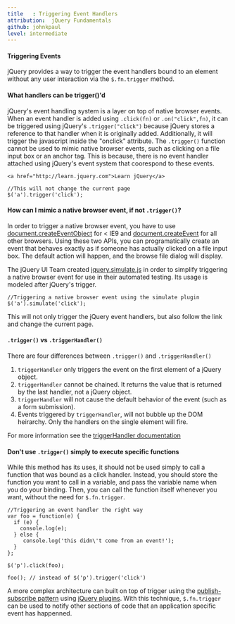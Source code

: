 ```yaml
---
title   : Triggering Event Handlers
attribution:  jQuery Fundamentals
github: johnkpaul
level: intermediate
---
```

#### Triggering Events
jQuery provides a way to trigger the event handlers bound to an element without any user interaction via the `$.fn.trigger` method.

#### What handlers can be trigger()'d

jQuery's event handling system is a layer on top of native browser events.
When an event handler is added using <code>.click(fn)</code> or <code>.on("click",fn)</code>, it can be triggered using jQuery's <code>.trigger("click")</code>
because jQuery stores a reference to that handler when it is originally added. Additionally, it will trigger the javascript inside the "onclick" attribute. The <code>.trigger()</code> function cannot be used to mimic native browser events,
such as clicking on a file input box or an anchor tag. This is because, there is no event handler attached using jQuery's event system that coorespond to these events.

```
<a href="http://learn.jquery.com">Learn jQuery</a>
```

```
//This will not change the current page
$('a').trigger('click');
```

#### How can I mimic a native browser event, if not <code>.trigger()</code>?

In order to trigger a native browser event, you have to use [document.createEventObject](http://msdn.microsoft.com/en-us/library/ie/ms536390(v=vs.85).aspx) for < IE9 and  [document.createEvent](https://developer.mozilla.org/en/DOM/document.createEvent) for all other browsers.
Using these two APIs, you can programatically create an event that behaves exactly as if someone has actually clicked on a file input box. The default action will happen, and the browse file dialog will display.

The jQuery UI Team created [jquery.simulate.js](https://github.com/eduardolundgren/jquery-simulate/blob/master/jquery.simulate.js) in order to simplify triggering a native browser event for use in their automated testing. Its usage is modeled after jQuery's trigger.

```
//Triggering a native browser event using the simulate plugin
$('a').simulate('click');
```

This will not only trigger the jQuery event handlers, but also follow the link and change the current page.


#### <code>.trigger()</code> vs <code>.triggerHandler()</code>

There are four differences between <code>.trigger()</code> and <code>.triggerHandler()</code>

1. <code>triggerHandler</code> only triggers the event on the first element of a jQuery object.
2. <code>triggerHandler</code> cannot be chained. It returns the value that is returned by the last handler, not a jQuery object.
3. <code>triggerHandler</code> will not cause the default behavior of the event (such as a form submission).
4. Events triggered by <code>triggerHandler</code>, will not bubble up the DOM heirarchy. Only the handlers on the single element will fire.

For more information see the [triggerHandler documentation](http://api.jquery.com/triggerHandler)

#### Don't use <code>.trigger()</code> simply to execute specific functions

While this method has its uses, it should not be used simply to call a function that was bound as a click
handler.  Instead, you should store the function you want to call in a
variable, and pass the variable name when you do your binding.  Then, you can
call the function itself whenever you want, without the need for
`$.fn.trigger`.

```
//Triggering an event handler the right way
var foo = function(e) {
  if (e) {
    console.log(e);
  } else {
     console.log('this didn\'t come from an event!');
  }
};

$('p').click(foo);

foo(); // instead of $('p').trigger('click')
```

A more complex architecture can built on top of trigger using the [publish-subscribe pattern](http://en.wikipedia.org/wiki/Publish%E2%80%93subscribe_pattern) using [jQuery plugins](https://gist.github.com/661855).
With this technique,  `$.fn.trigger` can be used to notify other sections of code that an application specific event has happenned.

